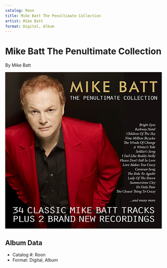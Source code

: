 ```yaml
---
catalog: Roon
title: Mike Batt The Penultimate Collection
artist: Mike Batt
format: Digital, Album
---
```


# Mike Batt The Penultimate Collection

By Mike Batt

![](../../assets/albumcovers/Mike_Batt-Mike_Batt_The_Penultimate_Collection.png)

## Album Data

- Catalog #: Roon
- Format: Digital, Album

